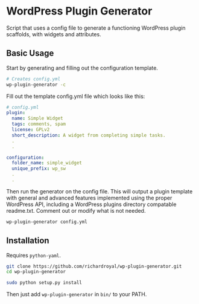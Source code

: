 WordPress Plugin Generator
===================

Script that uses a config file to generate a functioning WordPress plugin scaffolds, with widgets and attributes.


## Basic Usage

Start by generating and filling out the configuration template.

```bash
# Creates config.yml
wp-plugin-generator -c
```

Fill out the template config.yml file which looks like this:

```yml
# config.yml
plugin:
  name: Simple Widget
  tags: comments, spam
  license: GPLv2
  short_description: A widget from completing simple tasks.
  .
  .

configuration:
  folder_name: simple_widget
  unique_prefix: wp_sw
  .
  .
```

Then run the generator on the config file. This will output a plugin template with general and advanced features implemented using the proper WordPress API, including a WordPress plugins directory compatable readme.txt. Comment out or modify what is not needed.

```bash
wp-plugin-generator config.yml
```

## Installation 

Requires `python-yaml`.

```bash
git clone https://github.com/richardroyal/wp-plugin-generator.git
cd wp-plugin-generator

sudo python setup.py install
```

Then just add `wp-plugin-generator` in `bin/` to your PATH.
